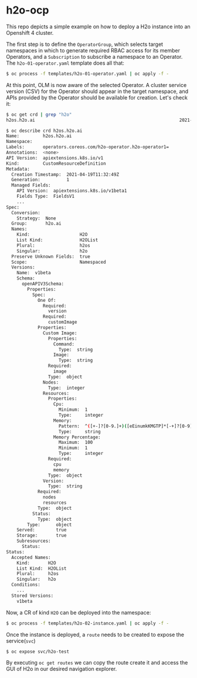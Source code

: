 # h2o-ocp
This repo depicts a simple example on how to deploy a H2o instance into an Openshift 4 cluster.

The first step is to define the `OperatorGroup`, which selects target namespaces in which to generate required RBAC access for its member Operators, and a `Subscription` to subscribe a namespace to an Operator. The `h2o-01-operator.yaml` template does all that:

```sh
$ oc process -f templates/h2o-01-operator.yaml | oc apply -f -
```

At this point, OLM is now aware of the selected Operator. A cluster service version (CSV) for the Operator should appear in the target namespace, and APIs provided by the Operator should be available for creation.
Let's check it:

```sh
$ oc get crd | grep "h2o"
h2os.h2o.ai                                                       2021-04-19T11:32:49Z

$ oc describe crd h2os.h2o.ai
Name:         h2os.h2o.ai
Namespace:    
Labels:       operators.coreos.com/h2o-operator.h2o-operator1=
Annotations:  <none>
API Version:  apiextensions.k8s.io/v1
Kind:         CustomResourceDefinition
Metadata:
  Creation Timestamp:  2021-04-19T11:32:49Z
  Generation:          1
  Managed Fields:
    API Version:  apiextensions.k8s.io/v1beta1
    Fields Type:  FieldsV1
    ...
Spec:
  Conversion:
    Strategy:  None
  Group:       h2o.ai
  Names:
    Kind:                   H2O
    List Kind:              H2OList
    Plural:                 h2os
    Singular:               h2o
  Preserve Unknown Fields:  true
  Scope:                    Namespaced
  Versions:
    Name:  v1beta
    Schema:
      openAPIV3Schema:
        Properties:
          Spec:
            One Of:
              Required:
                version
              Required:
                customImage
            Properties:
              Custom Image:
                Properties:
                  Command:
                    Type:  string
                  Image:
                    Type:  string
                Required:
                  image
                Type:  object
              Nodes:
                Type:  integer
              Resources:
                Properties:
                  Cpu:
                    Minimum:  1
                    Type:     integer
                  Memory:
                    Pattern:  ^([+-]?[0-9.]+)([eEinumkKMGTP]*[-+]?[0-9]*)$
                    Type:     string
                  Memory Percentage:
                    Maximum:  100
                    Minimum:  1
                    Type:     integer
                Required:
                  cpu
                  memory
                Type:  object
              Version:
                Type:  string
            Required:
              nodes
              resources
            Type:  object
          Status:
            Type:  object
        Type:      object
    Served:        true
    Storage:       true
    Subresources:
      Status:
Status:
  Accepted Names:
    Kind:       H2O
    List Kind:  H2OList
    Plural:     h2os
    Singular:   h2o
  Conditions:
    ...
  Stored Versions:
    v1beta
```

Now, a CR of kind `H2O` can be deployed into the namespace:

```sh
$ oc process -f templates/h2o-02-instance.yaml | oc apply -f -
```

Once the instance is deployed, a `route` needs to be created to expose the service(`svc`)

```sh
$ oc expose svc/h2o-test
```

By executing `oc get routes` we can copy the route create it and access the GUI of H2o in our desired navigation explorer.
